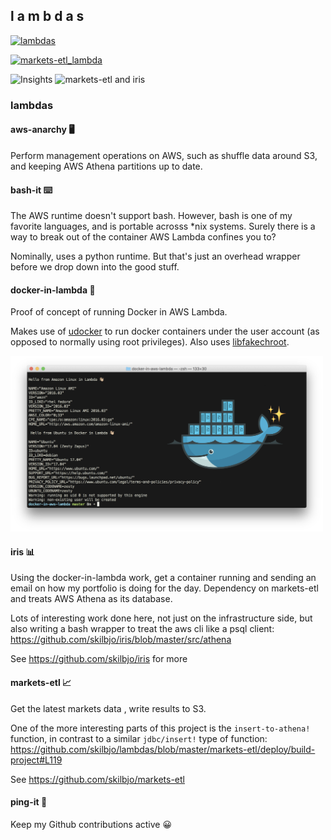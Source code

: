 ## l a m b d a s

<!--[![markets-etl_aws](https://healthchecks.io/badge/80da65e9-ff8f-45f1-b75e-109790/yfJXsnyi/markets-etl_aws.svg)](https://healthchecks.io/badge/80da65e9-ff8f-45f1-b75e-109790/yfJXsnyi/markets-etl_aws.svg)-->
[![lambdas](https://healthchecks.io/badge/80da65e9-ff8f-45f1-b75e-109790/oiOpQiBk/lambda.svg)](https://healthchecks.io/badge/80da65e9-ff8f-45f1-b75e-109790/oiOpQiBk/lambda.svg)

[![markets-etl_lambda](https://healthchecks.io/badge/80da65e9-ff8f-45f1-b75e-109790/_G-pE-FA/markets-etl.svg)](https://healthchecks.io/badge/80da65e9-ff8f-45f1-b75e-109790/_G-pE-FA/markets-etl.svg)

![Insights](https://github.com/skilbjo/lambdas/workflows/bash-etl/badge.svg)
![markets-etl and iris](https://github.com/skilbjo/lambdas/workflows/markets-etl/badge.svg)

### lambdas
#### aws-anarchy 🖥️
Perform management operations on AWS, such as shuffle data around S3, and keeping
AWS Athena partitions up to date.

#### bash-it ⌨️
The AWS runtime doesn't support bash. However, bash is one of my favorite languages,
and is portable acrosss \*nix systems. Surely there is a way to break out of the
container AWS Lambda confines you to?

Nominally, uses a python runtime. But that's just an overhead wrapper before we
drop down into the good stuff.

#### docker-in-lambda 🐳
Proof of concept of running Docker in AWS Lambda.

Makes use of [udocker](https://github.com/indigo-dc/udocker) to run docker containers under the user account (as opposed to normally using root privileges). Also uses [libfakechroot](https://github.com/dex4er/fakechroot/wiki).

<img src='docker-in-lambda/dev-resources/img/docker-in-lambda-demo.png' width=500 />

#### iris 📊
Using the docker-in-lambda work, get a container running and sending an email on how my portfolio is doing for the day. Dependency on markets-etl and treats AWS Athena as its database.

Lots of interesting work done here, not just on the infrastructure side, but also writing a bash wrapper to treat the aws cli like a psql client: <https://github.com/skilbjo/iris/blob/master/src/athena>

See <https://github.com/skilbjo/iris> for more

#### markets-etl 📈
Get the latest markets data , write results to S3.

One of the more interesting parts of this project is the `insert-to-athena!` function, in contrast to a similar `jdbc/insert!` type of function: <https://github.com/skilbjo/lambdas/blob/master/markets-etl/deploy/build-project#L119>

See <https://github.com/skilbjo/markets-etl>

#### ping-it 🔔
Keep my Github contributions active 😀
